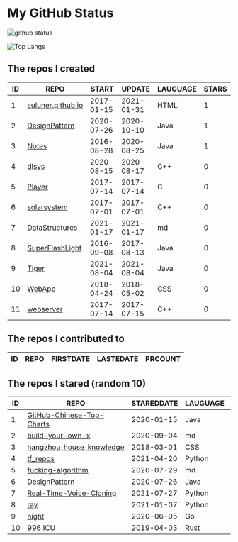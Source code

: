 # My GitHub Status

<img src="https://github-readme-stats-1.yihong0618.vercel.app/api?username=ThaddeusJiang&show_icons=true&&&hide_title=true&count_private=true" alt="github status" />

![Top Langs](https://github-readme-stats-1.yihong0618.vercel.app/api/top-langs/?username=ThaddeusJiang&layout=compact)

<!--START_SECTION:my_github-->
## The repos I created
| ID |                               REPO                                |   START    |   UPDATE   | LAUGUAGE | STARS |
|----|-------------------------------------------------------------------|------------|------------|----------|-------|
|  1 | [suluner.github.io](https://github.com/suluner/suluner.github.io) | 2017-01-15 | 2021-01-31 | HTML     |     1 |
|  2 | [DesignPattern](https://github.com/suluner/DesignPattern)         | 2020-07-26 | 2020-10-10 | Java     |     1 |
|  3 | [Notes](https://github.com/suluner/Notes)                         | 2016-08-28 | 2020-08-25 | Java     |     1 |
|  4 | [dlsys](https://github.com/suluner/dlsys)                         | 2020-08-15 | 2020-08-17 | C++      |     0 |
|  5 | [Player](https://github.com/suluner/Player)                       | 2017-07-14 | 2017-07-14 | C        |     0 |
|  6 | [solarsystem](https://github.com/suluner/solarsystem)             | 2017-07-01 | 2017-07-01 | C++      |     0 |
|  7 | [DataStructures](https://github.com/suluner/DataStructures)       | 2021-01-17 | 2021-01-17 | md       |     0 |
|  8 | [SuperFlashLight](https://github.com/suluner/SuperFlashLight)     | 2016-09-08 | 2017-08-13 | Java     |     0 |
|  9 | [Tiger](https://github.com/suluner/Tiger)                         | 2021-08-04 | 2021-08-04 | Java     |     0 |
| 10 | [WebApp](https://github.com/suluner/WebApp)                       | 2018-04-24 | 2018-05-02 | CSS      |     0 |
| 11 | [webserver](https://github.com/suluner/webserver)                 | 2017-07-14 | 2017-07-15 | C++      |     0 |

## The repos I contributed to
| ID | REPO | FIRSTDATE | LASTEDATE | PRCOUNT |
|----|------|-----------|-----------|---------|

## The repos I stared (random 10)
| ID |                                         REPO                                          | STAREDDATE | LAUGUAGE | LATESTUPDATE |
|----|---------------------------------------------------------------------------------------|------------|----------|--------------|
|  1 | [GitHub-Chinese-Top-Charts](https://github.com/kon9chunkit/GitHub-Chinese-Top-Charts) | 2020-01-15 | Java     | 2021-08-06   |
|  2 | [build-your-own-x](https://github.com/danistefanovic/build-your-own-x)                | 2020-09-04 | md       | 2021-08-06   |
|  3 | [hangzhou_house_knowledge](https://github.com/houshanren/hangzhou_house_knowledge)    | 2018-03-01 | CSS      | 2021-08-06   |
|  4 | [tf_repos](https://github.com/lambdaji/tf_repos)                                      | 2021-04-20 | Python   | 2021-08-04   |
|  5 | [fucking-algorithm](https://github.com/labuladong/fucking-algorithm)                  | 2020-07-29 | md       | 2021-08-06   |
|  6 | [DesignPattern](https://github.com/suluner/DesignPattern)                             | 2020-07-26 | Java     | 2020-10-10   |
|  7 | [Real-Time-Voice-Cloning](https://github.com/CorentinJ/Real-Time-Voice-Cloning)       | 2021-07-27 | Python   | 2021-08-06   |
|  8 | [ray](https://github.com/ray-project/ray)                                             | 2021-01-07 | Python   | 2021-08-07   |
|  9 | [night](https://github.com/talkgo/night)                                              | 2020-06-05 | Go       | 2021-08-06   |
| 10 | [996.ICU](https://github.com/996icu/996.ICU)                                          | 2019-04-03 | Rust     | 2021-08-06   |

<!--END_SECTION:my_github-->